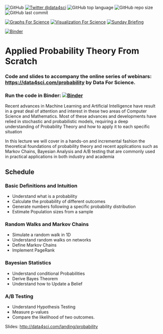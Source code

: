 ![GitHub](https://img.shields.io/github/license/DataForScience/Probability)
[![Twitter @data4sci](https://img.shields.io/twitter/follow/data4sci)](https://twitter.com/intent/follow?screen_name=data4sci)
![GitHub top language](https://img.shields.io/github/languages/top/DataForScience/Probability)
![GitHub repo size](https://img.shields.io/github/repo-size/DataForScience/Probability)
![GitHub last commit](https://img.shields.io/github/last-commit/DataForScience/Probability)

[![Graphs For Science](https://img.shields.io/badge/Graphs_For_Science-Subscribe-blue)](https://graphs4sci.substack.com/subscribe)
[![Visualization For Science](https://img.shields.io/badge/Viz_For_Science-Subscribe-blue)](https://viz4sci.substack.com/subscribe)
[![Sunday Briefing](https://img.shields.io/badge/Sunday_Briefing-Subscribe-blue)](https://data4sci.ck.page/8a51c452bc)

[![Binder](https://mybinder.org/badge_logo.svg)](https://mybinder.org/v2/gh/DataForScience/Probability/master)

# Applied Probability Theory From Scratch

### Code and slides to accompany the online series of webinars: https://data4sci.com/probability by Data For Science.

### Run the code in Binder: [![Binder](https://mybinder.org/badge_logo.svg)](https://mybinder.org/v2/gh/DataForScience/Probability/master)

Recent advances in Machine Learning and Artificial Intelligence have result in a great deal of attention and interest in these two areas of Computer Science and Mathematics. Most of these advances and developments have relied in stochastic and probabilistic models, requiring a deep understanding of Probability Theory and how to apply it to each specific situation

In this lecture we will cover in a hands-on and incremental fashion the theoretical foundations of probability theory and recent applications such as Markov Chains, Bayesian Analysis and A/B testing that are commonly used in practical applications in both industry and academia

## Schedule

### Basic Definitions and Intuition
- Understand what is a probability
- Calculate the probability of different outcomes
- Generate numbers following a specific probability distribution
- Estimate Population sizes from a sample

### Random Walks and Markov Chains    
- Simulate a random walk in 1D
- Understand random walks on networks
- Define Markov Chains
- Implement PageRank

### Bayesian Statistics
- Understand conditional Probabilities
- Derive Bayes Theorem
- Understand how to Update a Belief 

### A/B Testing
- Understand Hypothesis Testing
- Measure p-values
- Compare the likelihood of two outcomes.

Slides: http://data4sci.com/landing/probability
